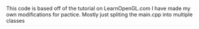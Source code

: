This code is based off of the tutorial on LearnOpenGL.com
I have made my own modifications for pactice.
  Mostly just spliting the main.cpp into multiple classes
